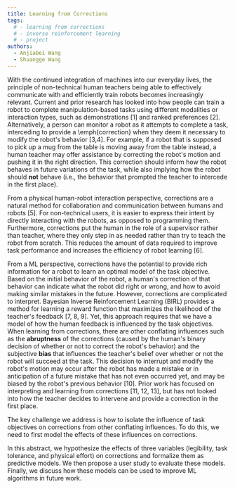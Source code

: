 ```yaml
---
title: Learning from Corrections
tags:
  # - learning from corrections
  # - inverse reinforcement learning
  # - project
authors:
  - Anjiabei Wang
  - Shuangge Wang
---
```


With the continued integration of machines into our everyday lives, the principle of non-technical human teachers being able to effectively communicate with and efficiently train robots becomes increasingly relevant. Current and prior research has looked into how people can train a robot to complete manipulation-based tasks using different modalities or interaction types, such as demonstrations [1] and ranked preferences [2]. Alternatively, a person can monitor a robot as it attempts to complete a task, interceding to provide a \emph{correction} when they deem it necessary to modify the robot's behavior [3,4]. For example, if a robot that is supposed to pick up a mug from the table is moving away from the table instead, a human teacher may offer assistance by correcting the robot's motion and pushing it in the right direction. This correction should inform how the robot behaves in future variations of the task, while also implying how the robot should **not** behave (i.e., the behavior that prompted the teacher to intercede in the first place). 

From a physical human-robot interaction perspective, corrections are a natural method for collaboration and communication between humans and robots [5]. For non-technical users, it is easier to express their intent by directly interacting with the robots, as opposed to programming them. Furthermore, corrections put the human in the role of a supervisor rather than teacher, where they only step in as needed rather than try to teach the robot from scratch. This reduces the amount of data required to improve task performance and increases the efficiency of robot learning [6].

From a ML perspective, corrections have the potential to provide rich information for a robot to learn an optimal model of the task objective. Based on the initial behavior of the robot, a human's correction of that behavior can indicate what the robot did right or wrong, and how to avoid making similar mistakes in the future. However, corrections are complicated to interpret. Bayesian Inverse Reinforcement Learning (BIRL) provides a method for learning a reward function that maximizes the likelihood of the teacher's feedback [7, 8, 9]. Yet, this approach requires that we have a model of how the human feedback is influenced by the task objectives. When learning from corrections, there are other conflating influences such as the **abruptness** of the corrections (caused by the human's binary decision of whether or not to correct the robot's behavior) and the subjective **bias** that influences the teacher's belief over whether or not the robot will succeed at the task. This decision to interrupt and modify the robot's motion may occur after the robot has made a mistake or in anticipation of a future mistake that has not even occurred yet, and may be biased by the robot's previous behavior [10]. Prior work has focused on interpreting and learning from corrections [11, 12, 13], but has not looked into how the teacher decides to intervene and provide a correction in the first place.

The key challenge we address is how to isolate the influence of task objectives on corrections from other conflating influences. To do this, we need to first model the effects of these influences on corrections. 

In this abstract, we hypothesize the effects of three variables (legibility, task tolerance, and physical effort) on corrections and formalize them as predictive models. We then propose a user study to evaluate these models. Finally, we discuss how these models can be used to improve ML algorithms in future work.
